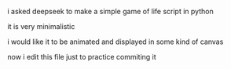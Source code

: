 i asked deepseek to make a simple game of life script in python

it is very minimalistic

i would like it to be animated and displayed in some kind of canvas

now i edit this file just to practice commiting it